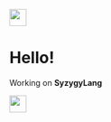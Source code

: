 
  <img src="https://media2.giphy.com/media/v1.Y2lkPTc5MGI3NjExenB3Y3ExbTNnZjJ3OXIzbnN3OXozMnZjN3g1NTlnZW8wbGZjZTdiZCZlcD12MV9pbnRlcm5hbF9naWZfYnlfaWQmY3Q9Zw/JmJMzlXOiI0dq/giphy.gif" width="30px"/>  <h1>Hello!</h1>
  <p>Working on <strong>SyzygyLang</strong></p>
  <img src="https://media2.giphy.com/media/v1.Y2lkPTc5MGI3NjExenB3Y3ExbTNnZjJ3OXIzbnN3OXozMnZjN3g1NTlnZW8wbGZjZTdiZCZlcD12MV9pbnRlcm5hbF9naWZfYnlfaWQmY3Q9Zw/JmJMzlXOiI0dq/giphy.gif" width="30px"/>
